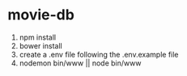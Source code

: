 # movie-db

1. npm install
2. bower install
3. create a .env file following the .env.example file
4. nodemon bin/www || node bin/www
